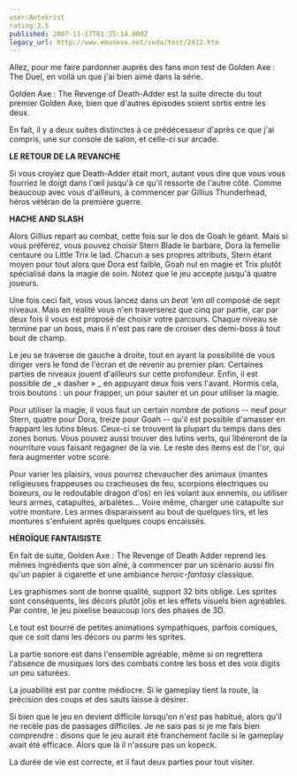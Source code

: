 ```yaml
---
user:Antekrist
rating:3.5
published: 2007-11-17T01:35:14.000Z
legacy_url: http://www.emunova.net/veda/test/2412.htm
---
```

Allez, pour me faire pardonner auprès des fans mon test de Golden Axe : The Duel, en voilà un que j'ai bien aimé dans la série.  

  

Golden Axe : The Revenge of Death-Adder est la suite directe du tout premier Golden Axe, bien que d'autres épisodes soient sortis entre les deux.  

En fait, il y a deux suites distinctes à ce prédécesseur d'après ce que j'ai compris, une sur console de salon, et celle-ci sur arcade.  

  

**LE RETOUR DE LA REVANCHE**  

Si vous croyiez que Death-Adder était mort, autant vous dire que vous vous fourriez le doigt dans l'œil jusqu'à ce qu'il ressorte de l'autre côté. Comme beaucoup avec vous d'ailleurs, à commencer par Gillius Thunderhead, héros vétéran de la première guerre.  

  

**HACHE AND SLASH**  

Alors Gillius repart au combat, cette fois sur le dos de Goah le géant. Mais si vous préférez, vous pouvez choisir Stern Blade le barbare, Dora la femelle centaure ou Little Trix le lad. Chacun a ses propres attributs, Stern étant moyen pour tout alors que Dora est faible, Goah nul en magie et Trix plutôt spécialisé dans la magie de soin. Notez que le jeu accepte jusqu'à quatre joueurs.  

Une fois ceci fait, vous vous lancez dans un _beat 'em all_ composé de sept niveaux. Mais en réalité vous n'en traverserez que cinq par partie, car par deux fois il vous est proposé de choisir votre parcours. Chaque niveau se termine par un boss, mais il n'est pas rare de croiser des demi-boss à tout bout de champ.  

Le jeu se traverse de gauche à droite, tout en ayant la possibilité de vous diriger vers le fond de l'écran et de revenir au premier plan. Certaines parties de niveaux jouent d'ailleurs sur cette profondeur. Enfin, il est possible de _« dasher » _ en appuyant deux fois vers l'avant. Hormis cela, trois boutons : un pour frapper, un pour sauter et un pour utiliser la magie.  

Pour utiliser la magie, il vous faut un certain nombre de potions -- neuf pour Stern, quatre pour Dora, treize pour Goah -- qu'il est possible d'amasser en frappant les lutins bleus. Ceux-ci se trouvent la plupart du temps dans des zones bonus. Vous pouvez aussi trouver des lutins verts, qui libéreront de la nourriture vous faisant regagner de la vie. Le reste des items est de l'or, qui fera augmenter votre score.  

Pour varier les plaisirs, vous pourrez chevaucher des animaux (mantes religieuses frappeuses ou cracheuses de feu, scorpions électriques ou boxeurs, ou le redoutable dragon d'os) en les volant aux ennemis, ou utiliser leurs armes, catapultes, arbalètes... Voire même, charger une catapulte sur votre monture. Les armes disparaissent au bout de quelques tirs, et les montures s'enfuient après quelques coups encaissés.  

  

**HÉROÏQUE FANTAISISTE**  

En fait de suite, Golden Axe : The Revenge of Death Adder reprend les mêmes ingrédients que son aîné, à commencer par un scénario aussi fin qu'un papier à cigarette et une ambiance _heroic-fantasy_ classique.  

Les graphismes sont de bonne qualité, support 32 bits oblige. Les sprites sont conséquents, les décors plutôt jolis et les effets visuels bien agréables. Par contre, le jeu pixelise beaucoup lors des phases de 3D.  

Le tout est bourré de petites animations sympathiques, parfois comiques, que ce soit dans les décors ou parmi les sprites.  

La partie sonore est dans l'ensemble agréable, même si on regrettera l'absence de musiques lors des combats contre les boss et des voix digits un peu saturées.  

La jouabilité est par contre médiocre. Si le gameplay tient la route, la précision des coups et des sauts laisse à désirer.  

Si bien que le jeu en devient difficile lorsqu'on n'est pas habitué, alors qu'il ne recèle pas de passages difficiles. Je ne sais pas si je me fais bien comprendre : disons que le jeu aurait été franchement facile si le gameplay avait été efficace. Alors que là il n'assure pas un kopeck.  

La durée de vie est correcte, et il faut deux parties pour tout visiter.